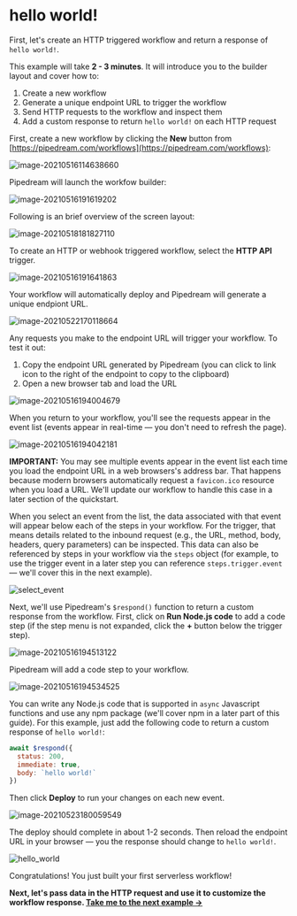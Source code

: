 # hello world!

First, let's create an HTTP triggered workflow and return a response of `hello world!`. 

This example will take **2 - 3 minutes**. It will introduce you to the builder layout and cover how to:

1. Create a new workflow
2. Generate a unique endpoint URL to trigger the workflow
3. Send HTTP requests to the workflow and inspect them
4. Add a custom response to return `hello world!` on each HTTP request

First, create a new workflow by clicking the **New** button from [https://pipedream.com/workflows](https://pipedream.com/workflows):

![image-20210516114638660](../images/image-20210516114638660.png)

Pipedream will launch the workfow builder:

![image-20210516191619202](../images/image-20210516191619202.png)

Following is an brief overview of the screen layout:

![image-20210518181827110](../images/image-20210518181827110.png)

To create an HTTP or webhook triggered workflow, select the **HTTP API** trigger. 

![image-20210516191641863](../images/image-20210516191641863.png)

Your workflow will automatically deploy and Pipedream will generate a unique endpiont URL.

![image-20210522170118664](./image-20210522170118664.png)

Any requests you make to the endpoint URL will trigger your workflow. To test it out:

1. Copy the endpoint URL generated by Pipedream (you can click to link icon to the right of the endpoint to copy to the clipboard)
2. Open a new browser tab and load the URL

![image-20210516194004679](../images/image-20210516194004679.png)

When you return to your workflow, you'll see the requests appear in the event list (events appear in real-time — you don't need to refresh the page). 

![image-20210516194042181](../images/image-20210516194042181.png)

**IMPORTANT:** You may see multiple events appear in the event list each time you load the endpoint URL in a web browsers's address bar. That happens because modern browsers automatically request a `favicon.ico` resource when you load a URL. We'll update our workflow to handle this case in a later section of the quickstart.

When you select an event from the list, the data associated with that event will appear below each of the steps in your workflow. For the trigger, that means details related to the inbound request (e.g., the URL, method, body, headers, query parameters) can be inspected. This data can also be referenced by steps in your workflow via the `steps` object (for example, to use the trigger event in a later step you can reference `steps.trigger.event` — we'll cover this in the next example). 

![select_event](./select_event.gif)

Next, we'll use Pipedream's `$respond()` function to return a custom response from the workflow. First, click on **Run Node.js code** to add a code step (if the step menu is not expanded, click the **+** button below the trigger step).

![image-20210516194513122](../images/image-20210516194513122.png) 

Pipedream will add a code step to your workflow. 

![image-20210516194534525](../images/image-20210516194534525.png)

You can write any Node.js code that is supported in `async` Javascript functions and use any npm package (we'll cover npm in a later part of this guide). For this example, just add the following code to return a custom response of `hello world!`:

```javascript
await $respond({
  status: 200,
  immediate: true,
  body: `hello world!`
})
```

Then click **Deploy** to run your changes on each new event.

![image-20210523180059549](./image-20210523180059549.png)

The deploy should complete in about 1-2 seconds. Then reload the endpoint URL in your browser — you the response should change to `hello world!`.

![hello_world](./hello_world-1823450.gif)

Congratulations! You just built your first serverless workflow! 

**Next, let's pass data in the HTTP request and use it to customize the workflow response. [Take me to the next example &rarr;](../hello-name/)**
